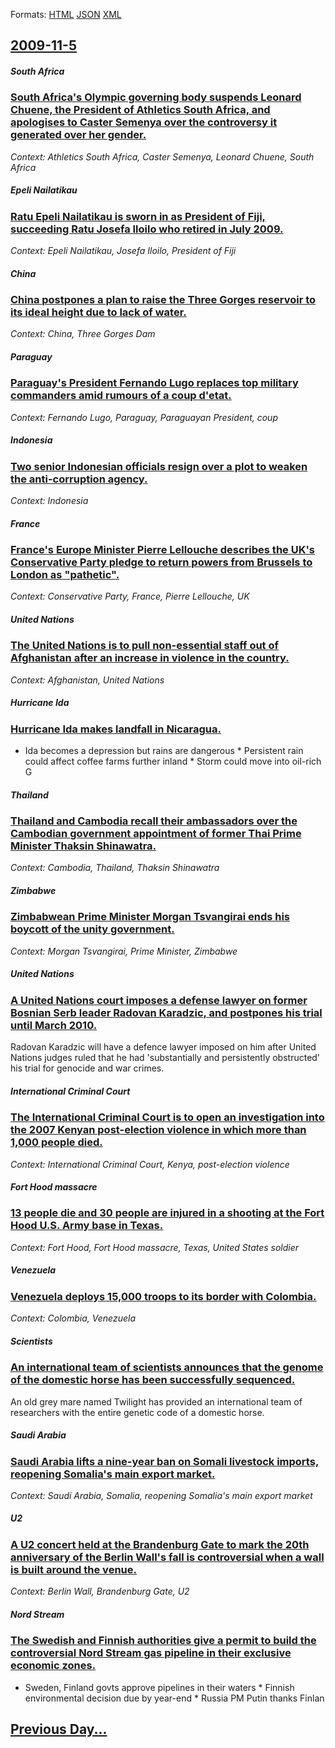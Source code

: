 
Formats: [HTML](2009/11/5/index.html)  [JSON](2009/11/5/index.json)  [XML](2009/11/5/index.xml)  

## [2009-11-5](/news/2009/11/5/index.md)

##### South Africa
### [ South Africa's Olympic governing body suspends Leonard Chuene, the President of Athletics South Africa, and apologises to Caster Semenya over the controversy it generated over her gender. ](/news/2009/11/5/south-africa-s-olympic-governing-body-suspends-leonard-chuene-the-president-of-athletics-south-africa-and-apologises-to-caster-semenya-ov.md)
_Context: Athletics South Africa, Caster Semenya, Leonard Chuene, South Africa_

##### Epeli Nailatikau
### [ Ratu Epeli Nailatikau is sworn in as President of Fiji, succeeding Ratu Josefa Iloilo who retired in July 2009. ](/news/2009/11/5/ratu-epeli-nailatikau-is-sworn-in-as-president-of-fiji-succeeding-ratu-josefa-iloilo-who-retired-in-july-2009.md)
_Context: Epeli Nailatikau, Josefa Iloilo, President of Fiji_

##### China
### [ China postpones a plan to raise the Three Gorges reservoir to its ideal height due to lack of water. ](/news/2009/11/5/china-postpones-a-plan-to-raise-the-three-gorges-reservoir-to-its-ideal-height-due-to-lack-of-water.md)
_Context: China, Three Gorges Dam_

##### Paraguay
### [ Paraguay's President Fernando Lugo replaces top military commanders amid rumours of a coup d'etat. ](/news/2009/11/5/paraguay-s-president-fernando-lugo-replaces-top-military-commanders-amid-rumours-of-a-coup-d-a-c-tat.md)
_Context: Fernando Lugo, Paraguay, Paraguayan President, coup_

##### Indonesia
### [ Two senior Indonesian officials resign over a plot to weaken the anti-corruption agency. ](/news/2009/11/5/two-senior-indonesian-officials-resign-over-a-plot-to-weaken-the-anti-corruption-agency.md)
_Context: Indonesia_

##### France
### [ France's Europe Minister Pierre Lellouche describes the UK's Conservative Party pledge to return powers from Brussels to London as "pathetic". ](/news/2009/11/5/france-s-europe-minister-pierre-lellouche-describes-the-uk-s-conservative-party-pledge-to-return-powers-from-brussels-to-london-as-patheti.md)
_Context: Conservative Party, France, Pierre Lellouche, UK_

##### United Nations
### [ The United Nations is to pull non-essential staff out of Afghanistan after an increase in violence in the country. ](/news/2009/11/5/the-united-nations-is-to-pull-non-essential-staff-out-of-afghanistan-after-an-increase-in-violence-in-the-country.md)
_Context: Afghanistan, United Nations_

##### Hurricane Ida
### [ Hurricane Ida makes landfall in Nicaragua. ](/news/2009/11/5/hurricane-ida-makes-landfall-in-nicaragua.md)
* Ida becomes a depression but rains are dangerous * Persistent rain could affect coffee farms further inland * Storm could move into oil-rich G

##### Thailand
### [ Thailand and Cambodia recall their ambassadors over the Cambodian government appointment of former Thai Prime Minister Thaksin Shinawatra. ](/news/2009/11/5/thailand-and-cambodia-recall-their-ambassadors-over-the-cambodian-government-appointment-of-former-thai-prime-minister-thaksin-shinawatra.md)
_Context: Cambodia, Thailand, Thaksin Shinawatra_

##### Zimbabwe
### [ Zimbabwean Prime Minister Morgan Tsvangirai ends his boycott of the unity government. ](/news/2009/11/5/zimbabwean-prime-minister-morgan-tsvangirai-ends-his-boycott-of-the-unity-government.md)
_Context: Morgan Tsvangirai, Prime Minister, Zimbabwe_

##### United Nations
### [ A United Nations court imposes a defense lawyer on former Bosnian Serb leader Radovan Karadzic, and postpones his trial until March 2010. ](/news/2009/11/5/a-united-nations-court-imposes-a-defense-lawyer-on-former-bosnian-serb-leader-radovan-karada3-4ia-and-postpones-his-trial-until-march-2010.md)
Radovan Karadzic will have a defence lawyer imposed on him after United Nations judges ruled that he had &#039;substantially and persistently obstructed&#039; his trial for genocide and war crimes.

##### International Criminal Court
### [ The International Criminal Court is to open an investigation into the 2007 Kenyan post-election violence in which more than 1,000 people died. ](/news/2009/11/5/the-international-criminal-court-is-to-open-an-investigation-into-the-2007-kenyan-post-election-violence-in-which-more-than-1-000-people-di.md)
_Context: International Criminal Court, Kenya, post-election violence_

##### Fort Hood massacre
### [ 13 people die and 30 people are injured in a shooting at the Fort Hood U.S. Army base in Texas. ](/news/2009/11/5/13-people-die-and-30-people-are-injured-in-a-shooting-at-the-fort-hood-u-s-army-base-in-texas.md)
_Context: Fort Hood, Fort Hood massacre, Texas, United States soldier_

##### Venezuela
### [ Venezuela deploys 15,000 troops to its border with Colombia. ](/news/2009/11/5/venezuela-deploys-15-000-troops-to-its-border-with-colombia.md)
_Context: Colombia, Venezuela_

##### Scientists
### [ An international team of scientists announces that the genome of the domestic horse has been successfully sequenced. ](/news/2009/11/5/an-international-team-of-scientists-announces-that-the-genome-of-the-domestic-horse-has-been-successfully-sequenced.md)
An old grey mare named Twilight has provided an international team of researchers with the entire genetic code of a domestic horse.

##### Saudi Arabia
### [ Saudi Arabia lifts a nine-year ban on Somali livestock imports, reopening Somalia's main export market. ](/news/2009/11/5/saudi-arabia-lifts-a-nine-year-ban-on-somali-livestock-imports-reopening-somalia-s-main-export-market.md)
_Context: Saudi Arabia, Somalia, reopening Somalia's main export market_

##### U2
### [ A U2 concert held at the Brandenburg Gate to mark the 20th anniversary of the Berlin Wall's fall is controversial when a wall is built around the venue. ](/news/2009/11/5/a-u2-concert-held-at-the-brandenburg-gate-to-mark-the-20th-anniversary-of-the-berlin-wall-s-fall-is-controversial-when-a-wall-is-built-arou.md)
_Context: Berlin Wall, Brandenburg Gate, U2_

##### Nord Stream
### [ The Swedish and Finnish authorities give a permit to build the controversial Nord Stream gas pipeline in their exclusive economic zones. ](/news/2009/11/5/the-swedish-and-finnish-authorities-give-a-permit-to-build-the-controversial-nord-stream-gas-pipeline-in-their-exclusive-economic-zones.md)
* Sweden, Finland govts approve pipelines in their waters * Finnish environmental decision due by year-end * Russia PM Putin thanks Finlan

## [Previous Day...](/news/2009/11/4/index.md)

